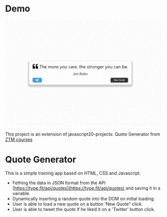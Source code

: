 # Demo

![](assets/queto-generator.gif)

This project is an extension of javascript20-projects: Queto Generator from [ZTM courses](https://academy.zerotomastery.io/p/javascript-projects)

# Quote Generator

This is a simple training app based on HTML, CSS and Javascript.

- Fething the data in JSON format from the API [https://type.fit/api/quotes](https://type.fit/api/quotes) and saving it in a variable.
- Dynamically inserting a random quote into the DOM on initial loading.
- User is able to load a new quote on a button 'New Quote" click.
- User is able to tweet the quote if he liked it on a 'Twitter' button click.
